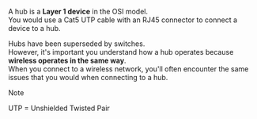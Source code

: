A hub is a **Layer 1 device** in the OSI model.  
You would use a Cat5 UTP cable with an RJ45 connector to connect a device to a hub.  

Hubs have been superseded by switches.  
However, it's important you understand how a hub operates because **wireless operates in the same way**.  
When you connect to a wireless network, you'll often encounter the same issues that you would when connecting to a hub.

>[!note]
>UTP = Unshielded Twisted Pair
